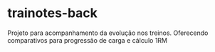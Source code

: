 # trainotes-back
Projeto para acompanhamento da evolução nos treinos. Oferecendo comparativos para progressão de carga e cálculo 1RM
